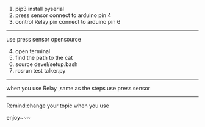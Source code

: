 1. pip3 install pyserial
2. press sensor connect to arduino pin 4
3. control Relay pin connect to arduino pin 6

*****
use press sensor opensource


4. open terminal
5. find the path to the cat
6. source devel/setup.bash
7. rosrun test talker.py

***** 
when you use Relay ,same as the steps use press sensor


***
Remind:change your topic when you use


enjoy~~~


